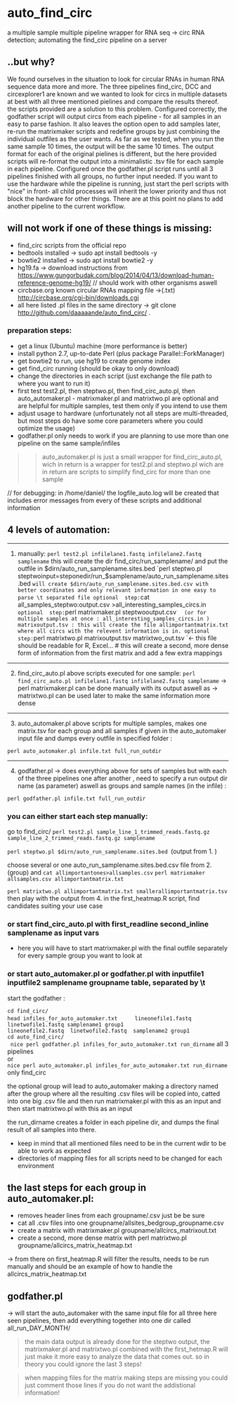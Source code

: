 # auto_find_circ
a multiple sample multiple pipeline wrapper for RNA seq -> circ RNA detection;  automating the find_circ pipeline on a server

## ..but why?
We found ourselves in the situation to look for circular RNAs in human RNA sequence data more and more. The three pipelines find_circ, DCC and circexplorer1 are known and we wanted to look for circs in multiple datasets at best with all three mentioned pielines and compare the results thereof. the scripts provided are a solution to this problem. Configured correctly, the godfather script will output circs from each pipeline - for all samples in an easy to parse fashion.
It also leaves the option open to add samples later, re-run the matrixmaker scripts and redefine groups by just combining the individual outfiles as the user wants. As far as we tested, when you run the same sample 10 times, the output will be the same 10 times. The output format for each of the original pielines is different, but the here provided scripts will re-format the output into a minimalistic .tsv file for each sample in each pipeline. Configured once the godfather.pl script runs until all 3 pipelines finished with all groups, no further input needed. If you want to use the hardware while the pipeline is running, just start the perl scripts with "nice" in front- all child processes will inherit the lower priority and thus not block the hardware for other things. There are at this point no plans to add another pipeline to the current workflow.


## will not work if one of these things is missing:
- find_circ scripts from the official repo                
- bedtools installed                                      -> sudo apt install bedtools -y
- bowtie2 installed                                       -> sudo apt install bowtie2 -y
- hg19.fa                                                 -> download instructions from https://www.gungorbudak.com/blog/2014/04/13/download-human-reference-genome-hg19/ // should work with other organisms aswell
- circbase.org known circular RNAs mapping file           ->(.txt) http://circbase.org/cgi-bin/downloads.cgi
- all here listed .pl files in the same directory         -> git clone http://github.com/daaaaande/auto_find_circ/ .

### preparation steps:
- get a linux (Ubuntu) machine (more performance is better)
- install python 2.7, up-to-date Perl (plus package Parallel::ForkManager)
- get bowtie2 to run, use hg19 to create genome index
- get find_circ running (should be okay to only download)
- change the directories in each script (just exchange the file path to where you want to run it)
- first test test2.pl, then steptwo.pl, then find_circ_auto.pl, then auto_automaker.pl - matrixmaker.pl and matrixtwo.pl are optional and are helpful for multiple samples, test them only if you intend to use them
- adjust usage to hardware (unfortunately not all steps are multi-threaded, but most steps do have some core parameters where you could optimize the usage)  
- godfather.pl only needs to work if you are planning to use more than one pipeline on the same sample/infiles


>> auto_automaker.pl is just a small wrapper for find_circ_auto.pl, wich in return is a wrapper for test2.pl and steptwo.pl wich are in return are scripts to simplify find_circ for more than one sample

 // for debugging: in /home/daniel/ the logfile_auto.log will be created that includes error messages from every of these scripts and additional information

## 4 levels of automation:
  __________________________
  1. manually:
`perl test2.pl infilelane1.fastq infilelane2.fastq samplename`
   this will create the dir find_circ/run_samplename/ and put the outfile in $dirn/auto_run_samplename.sites.bed  
  `perl steptwo.pl steptwoinput=steponedir/run_$samplename/auto_run_samplename.sites.bed `
   will create $dirn/auto_run_samplename.sites.bed.csv with better coordinates and only relevant information in one easy to parse \t separated file
   optional  step:
  `cat all_samples_steptwo:output.csv >all_interesting_samples_circs.in  `
   optional  step:
  `perl matrixmaker.pl steptwooutput.csv `  
   (or for multiple samples at once : all_interesting_samples_circs.in ) matrixoutput.tsv : this will create the file allimportantmatrix.txt where all circs with the relevent information is in.
   optional  step:
  `perl matrixtwo.pl matrixoutput.tsv matrixtwo_out.tsv `<- this file should be readable for R, Excel... # this will create a second, more dense form of information from the first matrix and add a few extra mappings
  __________________________
  2. find_circ_auto.pl above scripts executed for one sample:
`perl find_circ_auto.pl infilelane1.fastq infilelane2.fastq samplename`
    -> perl matrixmaker.pl can be done manually with its output aswell as
    -> matrixtwo.pl can be used later to make the same information more dense
  __________________________
  3. auto_automaker.pl above scripts for multiple samples, makes one matrix.tsv for each group and all samples if given in the auto_automaker input file and dumps every outfile in specified folder :

`perl auto_automaker.pl infile.txt full_run_outdir`
  __________________________
  4. godfather.pl -> does everything above for sets of samples but with each of the three pipelines one after another , need to specify a run output dir name (as parameter) aswell as groups and sample names (in the infile) :

   `perl godfather.pl infile.txt full_run_outdir `


### you can either start each step manually:
go to find_circ/
`perl test2.pl sample_line_1_trimmed_reads.fastq.gz sample_line_2_trimmed_reads.fastq.gz samplename`

`perl steptwo.pl $dirn/auto_run_samplename.sites.bed `(output from 1. )

choose several or one auto_run_samplename.sites.bed.csv file from 2. (group) and `cat allimportantones>allsamples.csv`
`perl matrixmaker allsamples.csv allimportantmatrix.txt`

`perl matrixtwo.pl allimportantmatrix.txt smallerallimportantmatrix.tsv`
then  play with the output from 4. in the first_heatmap.R script, find candidates suiting your use case  

### or start find_circ_auto.pl with first_readline second_inline samplename as input vars
  - here you will have to start matrixmaker.pl with the final outfile separately for every sample group you want to look at




### or start auto_automaker.pl  or godfather.pl with inputfile1 inputfile2 samplename groupname table, separated by \t
start the godfather :

`cd find_circ/`   
` head infiles_for_auto_automaker.txt      `
`lineonefile1.fastq linetwofile1.fastq samplename1 group1   `   
`lineonefile2.fastq  linetwofile2.fastq  samplename2 group1`   
`cd auto_find_circ/`   
` nice perl godfather.pl infiles_for_auto_automaker.txt run_dirname` all 3 pipelines   
 or   
`nice perl auto_automaker.pl infiles_for_auto_automaker.txt run_dirname` only find_circ        

the optional group will lead to auto_automaker making a directory named after the group where all the resulting .csv files will be copied into, catted into one big .csv file and then run matrixmaker.pl with this as an input and then start matrixtwo.pl with this as an input

the run_dirname creates a folder in each pipeline dir, and dumps the final result of all samples into there.

- keep in mind that all mentioned files need to be in the current wdir to be able to work as expected
- directories of mapping files for all scripts need to be changed for each environment

## the last steps for each group in auto_automaker.pl:
- removes header lines from each groupname/.csv just be be sure
- cat all .csv files into one groupname/allsites_bedgroup_groupname.csv
- create a matrix with matrixmaker.pl groupname/allcircs_matrixout.txt
- create a second, more dense matrix with perl matrixtwo.pl groupname/allcircs_matrix_heatmap.txt

-> from there on first_heatmap.R will filter the results, needs to be run manually and should be an example of how to handle the  allcircs_matrix_heatmap.txt

## godfather.pl
->  will start the auto_automaker with the same input file for all three here seen pipelines, then add everything together into one dir called all_run_DAY_MONTH/

 >the main data output is already done for the steptwo output, the matrixmaker.pl and matrixtwo.pl combined with the first_hetmap.R will just make it more easy to analyze the data that comes out. so in theory you could ignore the last 3 steps!


 > when mapping files for the matrix making steps are missing you could just comment those lines if you do not want the addistional information!
